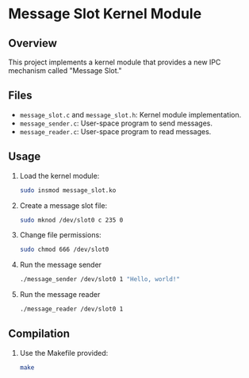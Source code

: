 # Message Slot Kernel Module

## Overview
This project implements a kernel module that provides a new IPC mechanism called "Message Slot."

## Files
- `message_slot.c` and `message_slot.h`: Kernel module implementation.
- `message_sender.c`: User-space program to send messages.
- `message_reader.c`: User-space program to read messages.

## Usage
1. Load the kernel module:
   ```bash
   sudo insmod message_slot.ko
2. Create a message slot file:
   ```bash
   sudo mknod /dev/slot0 c 235 0
3. Change file permissions:
   ```bash
   sudo chmod 666 /dev/slot0
4. Run the message sender
   ```bash
   ./message_sender /dev/slot0 1 "Hello, world!"
5. Run the message reader
   ```bash
   ./message_reader /dev/slot0 1

## Compilation
1. Use the Makefile provided:
   ```bash
   make
